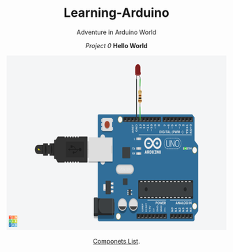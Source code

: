 <div align="center"> 

# Learning-Arduino
Adventure in Arduino World
 
 _Project 0_
 **Hello World**

 <img width="600" height="400" src="https://github.com/an-jorge/Arduino/blob/main/Basic/01-Blink_HelloWorld/diagram.png">
 
[Componets List](https://github.com/an-jorge/Arduino/blob/master/Basic/01-Blink_HelloWorld/components.csv "Compenets").

</div>
